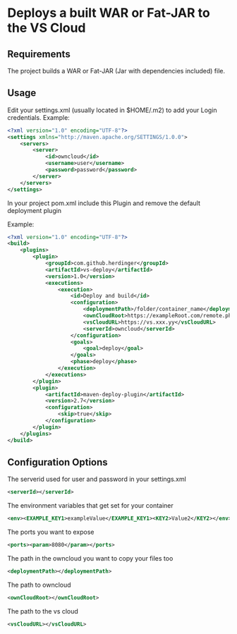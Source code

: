 # Deploys a built WAR or Fat-JAR to the VS Cloud
## Requirements
The project builds a WAR or Fat-JAR (Jar with dependencies included) file.
## Usage
Edit your settings.xml (usually located in $HOME/.m2) to add your Login credentials.
Example:
```xml
<?xml version="1.0" encoding="UTF-8"?>
<settings xmlns="http://maven.apache.org/SETTINGS/1.0.0">
    <servers>
        <server>
            <id>owncloud</id>
            <username>user</username>
            <password>password</password>
        </server>
    </servers>
</settings>
```
In your project pom.xml include this Plugin and remove the default deployment plugin

Example:
```xml
<?xml version="1.0" encoding="UTF-8"?>
<build>
    <plugins>
        <plugin>
            <groupId>com.github.herdinger</groupId>
            <artifactId>vs-deploy</artifactId>
            <version>1.0</version>
            <executions>
                <execution>
                    <id>Deploy and build</id>
                    <configuration>
                        <deploymentPath>/folder/container_name</deploymentPath>
                        <ownCloudRoot>https://exampleRoot.com/remote.php/webdav/</ownCloudRoot>
                        <vsCloudURL>https://vs.xxx.yy</vsCloudURL>
                        <serverId>owncloud</serverId>
                    </configuration>
                    <goals>
                        <goal>deploy</goal>
                    </goals>
                    <phase>deploy</phase>
                </execution>
            </executions>
        </plugin>
        <plugin>
            <artifactId>maven-deploy-plugin</artifactId>
            <version>2.7</version>
            <configuration>
                <skip>true</skip>
            </configuration>
        </plugin>
    </plugins>
</build>
```
## Configuration Options
The serverid used for user and password in your settings.xml
```xml
<serverId></serverId>
```
The environment variables that get set for your container
```xml
<env><EXAMPLE_KEY1>exampleValue</EXAMPLE_KEY1><KEY2>Value2</KEY2></env>
```
The ports you want to expose
```xml
<ports><param>8080</param></ports>
```
The path in the owncloud you want to copy your files too
```xml
<deploymentPath></deploymentPath>
```
The path to owncloud
```xml
<ownCloudRoot></ownCloudRoot>
```
The path to the vs cloud
```xml
<vsCloudURL></vsCloudURL>
```
